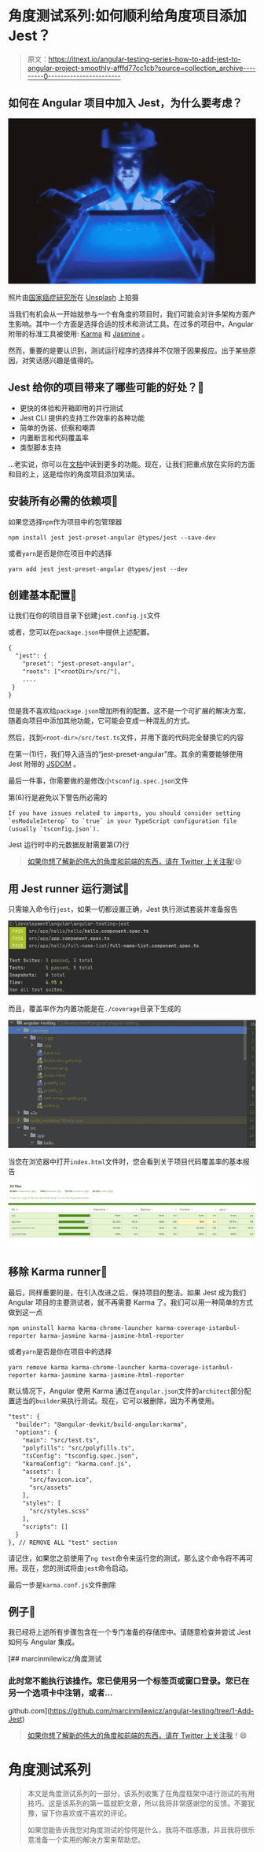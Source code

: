 # 角度测试系列:如何顺利给角度项目添加 Jest？

> 原文：<https://itnext.io/angular-testing-series-how-to-add-jest-to-angular-project-smoothly-afffd77cc1cb?source=collection_archive---------0----------------------->

## 如何在 Angular 项目中加入 Jest，为什么要考虑？

![](img/a946a8525798a4c96ff127e99ecd2d2f.png)

照片由[国家癌症研究所](https://unsplash.com/@nci?utm_source=unsplash&utm_medium=referral&utm_content=creditCopyText)在 [Unsplash](https://unsplash.com/s/photos/testing?utm_source=unsplash&utm_medium=referral&utm_content=creditCopyText) 上拍摄

当我们有机会从一开始就参与一个有角度的项目时，我们可能会对许多架构方面产生影响。其中一个方面是选择合适的技术和测试工具。在过多的项目中，Angular 附带的标准工具被使用: [Karma](https://karma-runner.github.io/latest/index.html) 和 [Jasmine](https://jasmine.github.io/) 。

然而，重要的是要认识到，测试运行程序的选择并不仅限于因果报应。出于某些原因，对笑话感兴趣是值得的。

## Jest 给你的项目带来了哪些可能的好处？📘

*   更快的体验和开箱即用的并行测试
*   Jest CLI 提供的支持工作效率的各种功能
*   简单的伪装、侦察和嘲弄
*   内置断言和代码覆盖率
*   类型脚本支持

…老实说，你可以在[文档](https://jestjs.io/docs/en/getting-started)中读到更多的功能。现在，让我们把重点放在实际的方面和目的上，这是给你的角度项目添加笑话。

## 安装所有必需的依赖项🌱

如果您选择`npm`作为项目中的包管理器

```
npm install jest jest-preset-angular @types/jest --save-dev
```

或者`yarn`是否是你在项目中的选择

```
yarn add jest jest-preset-angular @types/jest --dev
```

## 创建基本配置🚧

让我们在你的项目目录下创建`jest.config.js`文件

或者，您可以在`package.json`中提供上述配置。

```
{
  "jest": {
    "preset": "jest-preset-angular",
    "roots": ["<rootDir>/src/"],
    ....
 }
}
```

但是我不喜欢给`package.json`增加所有的配置。这不是一个可扩展的解决方案，随着向项目中添加其他功能，它可能会变成一种混乱的方式。

然后，找到`<root-dir>/src/test.ts`文件，并用下面的代码完全替换它的内容

在第一(1)行，我们导入适当的“jest-preset-angular”库。其余的需要能够使用 Jest 附带的 [JSDOM](https://github.com/jsdom/jsdom) 。

最后一件事，你需要做的是修改小`tsconfig.spec.json`文件

第(6)行是避免以下警告所必需的

```
If you have issues related to imports, you should consider setting `esModuleInterop` to `true` in your TypeScript configuration file (usually `tsconfig.json`).
```

Jest 运行时中的元数据反射需要第(7)行

> [如果你想了解新的伟大的角度和前端的东西，请在 Twitter 上关注我](https://twitter.com/marcin_milewicz)!😄

## 用 Jest runner 运行测试🚗

只需输入命令行`jest`，如果一切都设置正确，Jest 执行测试套装并准备报告

![](img/3ea05729effb13d66cb236e2f0094016.png)

而且，覆盖率作为内置功能是在`./coverage`目录下生成的

![](img/d49997237f60399655771f776d7851f5.png)

当您在浏览器中打开`index.html`文件时，您会看到关于项目代码覆盖率的基本报告

![](img/9493ba542a81e8d6196577daa0e6059e.png)

## 移除 Karma runner🍂

最后，同样重要的是，在引入改进之后，保持项目的整洁。如果 Jest 成为我们 Angular 项目的主要测试者，就不再需要 Karma 了。我们可以用一种简单的方式做到这一点

```
npm uninstall karma karma-chrome-launcher karma-coverage-istanbul-reporter karma-jasmine karma-jasmine-html-reporter
```

或者`yarn`是否是你在项目中的选择

```
yarn remove karma karma-chrome-launcher karma-coverage-istanbul-reporter karma-jasmine karma-jasmine-html-reporter
```

默认情况下，Angular 使用 Karma 通过在`angular.json`文件的`architect`部分配置适当的`builder`来执行测试。现在，它可以被删除，因为不再使用。

```
"test": {
  "builder": "@angular-devkit/build-angular:karma",
  "options": {
    "main": "src/test.ts",
    "polyfills": "src/polyfills.ts",
    "tsConfig": "tsconfig.spec.json",
    "karmaConfig": "karma.conf.js",
    "assets": [
      "src/favicon.ico",
      "src/assets"
    ],
    "styles": [
      "src/styles.scss"
    ],
    "scripts": []
  }
}, // REMOVE ALL "test" section
```

请记住，如果您之前使用了`ng test`命令来运行您的测试，那么这个命令将不再可用。现在，您的测试将由`jest`命令启动。

最后一步是`karma.conf.js`文件删除

## 例子📕

我已经将上述所有步骤包含在一个专门准备的存储库中。请随意检查并尝试 Jest 如何与 Angular 集成。

[](https://github.com/marcinmilewicz/angular-testing/tree/1-Add-Jest) [## marcinmilewicz/角度测试

### 此时您不能执行该操作。您已使用另一个标签页或窗口登录。您已在另一个选项卡中注销，或者…

github.com](https://github.com/marcinmilewicz/angular-testing/tree/1-Add-Jest) 

> [如果你想了解新的伟大的角度和前端的东西，请在 Twitter 上关注我](https://twitter.com/marcin_milewicz)！😄

# 角度测试系列

> 本文是角度测试系列的一部分，该系列收集了在角度框架中进行测试的有用技巧。这是该系列的第一篇就职文章，所以我将非常感谢您的反馈。不要犹豫，留下你喜欢或不喜欢的评论。
> 
> 如果您能告诉我您对角度测试的惊愕是什么，我将不胜感激，并且我将很乐意准备一个实用的解决方案来帮助您。